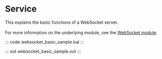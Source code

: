 # Service

This explains the basic functions of a WebSocket server.<br/><br/>
For more information on the underlying module, 
see the [WebSocket module](https://lib.ballerina.io/ballerina/websocket/latest/).

::: code websocket_basic_sample.bal :::

::: out websocket_basic_sample.out :::